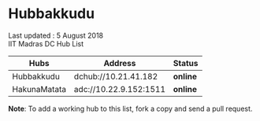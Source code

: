 # Hubbakkudu
Last updated : 5 August 2018   
IIT Madras DC Hub List   

Hubs | Address | Status  
--- | --- | ---   
Hubbakkudu  | dchub://10.21.41.182  | **online**
HakunaMatata  | adc://10.22.9.152:1511  | **online**



**Note**: To add a working hub to this list, fork a copy and send a pull request.
